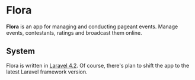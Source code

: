 # Flora

**Flora** is an app for managing and conducting pageant events. Manage events, contestants, ratings and broadcast them online.

## System

Flora is written in [Laravel 4.2](http://laravel.com/docs/4.2). Of course, there's plan to shift the app to the latest Laravel framework version.
